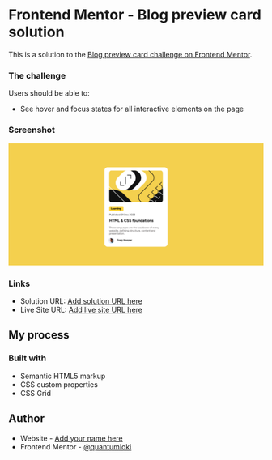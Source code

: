 # Frontend Mentor - Blog preview card solution

This is a solution to the [Blog preview card challenge on Frontend Mentor](https://www.frontendmentor.io/challenges/blog-preview-card-ckPaj01IcS).





### The challenge

Users should be able to:

- See hover and focus states for all interactive elements on the page

### Screenshot

![](blog.png)



### Links

- Solution URL: [Add solution URL here](https://your-solution-url.com)
- Live Site URL: [Add live site URL here](https://your-live-site-url.com)

## My process

### Built with

- Semantic HTML5 markup
- CSS custom properties
- CSS Grid


## Author

- Website - [Add your name here](https://www.your-site.com)
- Frontend Mentor - [@quantumloki](https://www.frontendmentor.io/profile/quantumloki)

